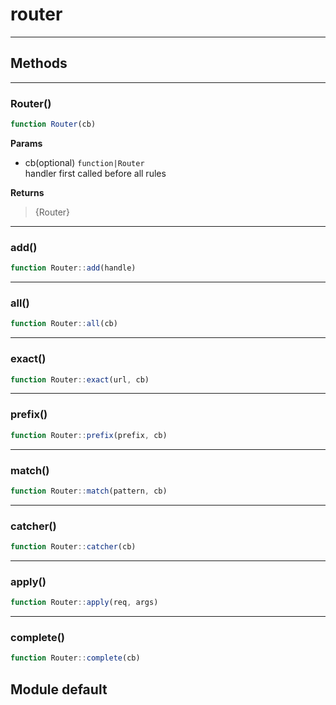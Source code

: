 <!-- @rev e5dd22b504d9159cb78fcb58d8efe3de 20ae7b -->
# router

----




## Methods

------------------------------------------------------------------------
### Router()

```js
function Router(cb) 
```




**Params**

  - cb(optional) `function|Router`
    <br>handler first called before all rules

**Returns**

> {Router}

------------------------------------------------------------------------
### add()

```js
function Router::add(handle) 
```




------------------------------------------------------------------------
### all()

```js
function Router::all(cb) 
```




------------------------------------------------------------------------
### exact()

```js
function Router::exact(url, cb) 
```




------------------------------------------------------------------------
### prefix()

```js
function Router::prefix(prefix, cb) 
```




------------------------------------------------------------------------
### match()

```js
function Router::match(pattern, cb) 
```




------------------------------------------------------------------------
### catcher()

```js
function Router::catcher(cb) 
```




------------------------------------------------------------------------
### apply()

```js
function Router::apply(req, args) 
```




------------------------------------------------------------------------
### complete()

```js
function Router::complete(cb) 
```




## Module default

